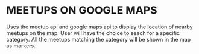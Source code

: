 MEETUPS ON GOOGLE MAPS
======================

Uses the meetup api and google maps api to display the location of nearby meetups on the map.
User will have the choice to seach for a specific category.
All the meetups matching the category will be shown in the map as markers.

